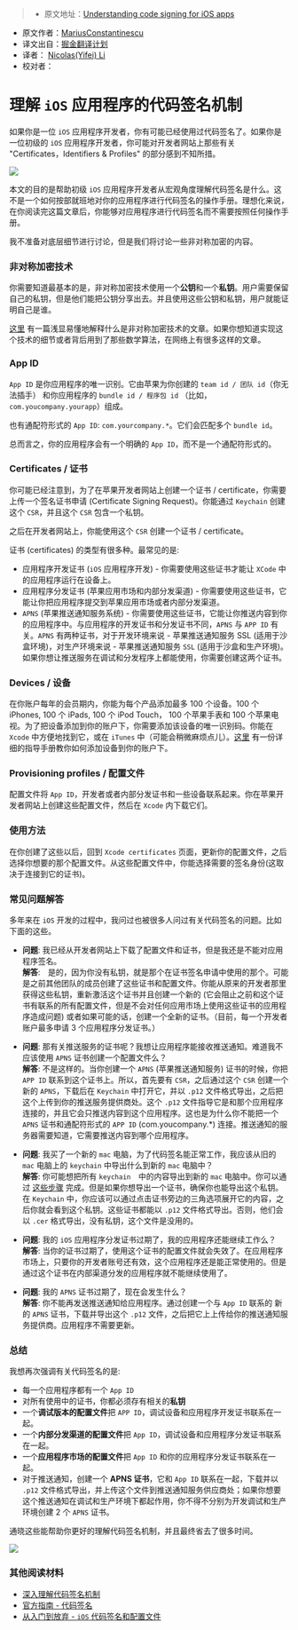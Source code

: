 > * 原文地址：[Understanding code signing for iOS apps](https://engineering.nodesagency.com/articles/iOS/Understanding-code-signing-for-iOS-apps/)
* 原文作者：[MariusConstantinescu](https://twitter.com/marius_const)
* 译文出自：[掘金翻译计划](https://github.com/xitu/gold-miner)
* 译者： [Nicolas(Yifei) Li](https://github.com/yifili09)
* 校对者：

# 理解 `iOS` 应用程序的代码签名机制


如果你是一位 `iOS` 应用程序开发者，你有可能已经使用过代码签名了。如果你是一位初级的 `iOS` 应用程序开发者，你可能对开发者网站上那些有关 "Certificates，Identifiers & Profiles" 的部分感到不知所措。

![](https://d1gwekl0pol55k.cloudfront.net/image/baas/translate_values/hbikk_ospmSpNLyW.gif)

本文的目的是帮助初级 `iOS` 应用程序开发者从宏观角度理解代码签名是什么。这不是一个如何按部就班地对你的应用程序进行代码签名的操作手册。理想化来说，在你阅读完这篇文章后，你能够对应用程序进行代码签名而不需要按照任何操作手册。

我不准备对底层细节进行讨论，但是我们将讨论一些非对称加密的内容。

### [](#Asymmetric-cryptography "Asymmetric cryptography")非对称加密技术

你需要知道最基本的是，非对称加密技术使用一个**公钥**和一个**私钥**。用户需要保留自己的私钥，但是他们能把公钥分享出去。并且使用这些公钥和私钥，用户就能证明自己是谁。

[这里](https://blog.vrypan.net/2013/08/28/public-key-cryptography-for-non-geeks/) 有一篇浅显易懂地解释什么是非对称加密技术的文章。如果你想知道实现这个技术的细节或者背后用到了那些数学算法，在网络上有很多这样的文章。

### [](#App-ID "App ID")App ID

`App ID` 是你应用程序的唯一识别。它由苹果为你创建的 `team id / 团队 id`（你无法插手） 和你应用程序的 `bundle id / 程序包 id` （比如，`com.youcompany.yourapp`）组成。

也有通配符形式的 `App ID`: `com.yourcompany.*`。它们会匹配多个 `bundle id`。

总而言之，你的应用程序会有一个明确的 `App ID`，而不是一个通配符形式的。

### [](#Certificates "Certificates")Certificates / 证书

你可能已经注意到，为了在苹果开发者网站上创建一个证书 / certificate，你需要上传一个签名证书申请 (Certificate Signing Request)。你能通过 `Keychain` 创建这个 `CSR`，并且这个 `CSR` 包含一个私钥。

之后在开发者网站上，你能使用这个 `CSR` 创建一个证书 / certificate。

证书 (certificates) 的类型有很多种。最常见的是:

* 应用程序开发证书 (`iOS` 应用程序开发) - 你需要使用这些证书才能让 `XCode` 中的应用程序运行在设备上。 
* 应用程序分发证书 (苹果应用市场和内部分发渠道) - 你需要使用这些证书，它能让你把应用程序提交到苹果应用市场或者内部分发渠道。
* `APNS` (苹果推送通知服务系统) - 你需要使用这些证书，它能让你推送内容到你的应用程序中。与应用程序的开发证书和分发证书不同，`APNS` 与 `APP ID` 有关。`APNS` 有两种证书，对于开发环境来说 - 苹果推送通知服务 SSL (适用于沙盒环境)，对生产环境来说 - 苹果推送通知服务 `SSL` (适用于沙盒和生产环境)。如果你想让推送服务在调试和分发程序上都能使用，你需要创建这两个证书。

### [](#Devices "Devices")Devices / 设备

在你账户每年的会员期内，你能为每个产品添加最多 100 个设备。100 个 iPhones, 100 个 iPads, 100 个 iPod Touch， 100 个苹果手表和 100 个苹果电视。为了把设备添加到你的账户下，你需要添加该设备的唯一识别码。你能在 `Xcode` 中方便地找到它，或在 `iTunes` 中（可能会稍微麻烦点儿）。[这里](https://developer.apple.com/library/content/documentation/IDEs/Conceptual/AppDistributionGuide/MaintainingProfiles/MaintainingProfiles.html#//apple_ref/doc/uid/TP40012582-CH30-SW10) 有一份详细的指导手册教你如何添加设备到你的账户下。

### [](#Provisioning-profiles "Provisioning profiles")Provisioning profiles / 配置文件

配置文件将 `App ID`，开发者或者内部分发证书和一些设备联系起来。你在苹果开发者网站上创建这些配置文件，然后在 `Xcode` 内下载它们。

### [](#Usage "Usage")使用方法

在你创建了这些以后，回到 `Xcode certificates` 页面，更新你的配置文件，之后选择你想要的那个配置文件。从这些配置文件中，你能选择需要的签名身份(这取决于连接到它的证书)。

### [](#F-A-Q "F.A.Q.")常见问题解答

多年来在 `iOS` 开发的过程中，我问过也被很多人问过有关代码签名的问题。比如下面的这些。

* **问题**: 我已经从开发者网站上下载了配置文件和证书，但是我还是不能对应用程序签名。       
    **解答**:　是的，因为你没有私钥，就是那个在证书签名申请中使用的那个。可能是之前其他团队的成员创建了这些证书和配置文件。你能从原来的开发者那里获得这些私钥，重新激活这个证书并且创建一个新的 (它会阻止之前和这个证书有联系的所有配置文件，但是不会对任何应用市场上使用这些证书的应用程序造成问题) 或者如果可能的话，创建一个全新的证书。（目前，每一个开发者账户最多申请 3 个应用程序分发证书。）

* **问题**: 那有关推送服务的证书呢？我想让应用程序能接收推送通知。难道我不应该使用 `APNS` 证书创建一个配置文件么？            
    **解答**: 不是这样的。当你创建一个 `APNS` (苹果推送通知服务) 证书的时候，你把 `APP ID` 联系到这个证书上。所以，首先要有 `CSR`，之后通过这个 `CSR` 创建一个新的 `APNS`，下载后在 `Keychain` 中打开它，并以 `.p12` 文件格式导出，之后把这个上传到你的推送服务提供商处。这个 `.p12` 文件指导它是和那个应用程序连接的，并且它会只推送内容到这个应用程序。这也是为什么你不能把一个 `APNS` 证书和通配符形式的 `APP ID` (com.youcompany.*) 连接。推送通知的服务器需要知道，它需要推送内容到哪个应用程序。

* **问题**: 我买了一个新的 `mac` 电脑，为了代码签名能正常工作，我应该从旧的 `mac` 电脑上的 `keychain` 中导出什么到新的 `mac` 电脑中？         
    **解答**: 你可能想把所有 `keychain`　中的内容导出到新的 `mac` 电脑中。你可以通过 [这些步骤](https://support.apple.com/kb/PH20120?locale=en_US) 完成。但是如果你想导出一个证书，确保你也能导出这个私钥。在 `Keychain` 中，你应该可以通过点击证书旁边的三角选项展开它的内容，之后你就会看到这个私钥。这些证书都能以 `.p12` 文件格式导出。否则，他们会以 `.cer` 格式导出，没有私钥，这个文件是没用的。

* **问题**: 我的 `iOS` 应用程序分发证书过期了，我的应用程序还能继续工作么？          
    **解答**: 当你的证书过期了，使用这个证书的配置文件就会失效了。在应用程序市场上，只要你的开发者账号还有效，这个应用程序还是能正常使用的。但是通过这个证书在内部渠道分发的应用程序就不能继续使用了。

* **问题**: 我的 `APNS` 证书过期了，现在会发生什么？           
    **解答**: 你不能再发送推送通知给应用程序。通过创建一个与 `App ID` 联系的 新的 `APNS` 证书，下载并导出这个 `.p12` 文件，之后把它上上传给你的推送通知服务提供商。应用程序不需要更新。

### [](#Summary "Summary")总结

我想再次强调有关代码签名的是:

* 每一个应用程序都有一个 `App ID`
* 对所有使用中的证书，你都必须存有相关的**私钥**
* 一个**调试版本的配置文件**把 `APP ID`，调试设备和应用程序开发证书联系在一起。
* 一个**内部分发渠道的配置文件**把 `App ID`，调试设备和应用程序分发证书联系在一起。
* 一个**应用程序市场的配置文件**把 `App ID` 和你的应用程序分发证书联系在一起。
* 对于推送通知，创建一个 **APNS 证书**，它和 `App ID` 联系在一起，下载并以 `.p12` 文件格式导出，并上传这个文件到推送通知服务供应商处；如果你想要这个推送通知在调试和生产环境下都起作用，你不得不分别为开发调试和生产环境创建 2 个 `APNS` 证书。

通晓这些能帮助你更好的理解代码签名机制，并且最终省去了很多时间。

![](https://d1gwekl0pol55k.cloudfront.net/image/baas/translate_values/success_YGu5HHLDK6.jpg)

### [](#Further-reading "Further reading")其他阅读材料

* [深入理解代码签名机制](https://www.objc.io/issues/17-security/inside-code-signing/)
* [官方指南 - 代码签名](https://developer.apple.com/support/code-signing/) 
* [从入门到放弃 - `iOS` 代码签名和配置文件](https://medium.com/ios-os-x-development/ios-code-signing-provisioning-in-a-nutshell-d5b247760bef)

